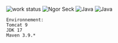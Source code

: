 ![work status](https://img.shields.io/badge/work-on%20progress-red.svg) 
![Ngor Seck](https://img.shields.io/badge/Ngor%20Seck-Java-green) 
![Java](https://img.shields.io/badge/Ngor%20Seck-JSF%20-yellowgreen)
![Java](https://img.shields.io/badge/Ngor%20Seck-Primefaces%20-yellowgreen)
```
Environnement: 
Tomcat 9
JDK 17
Maven 3.9.*
```